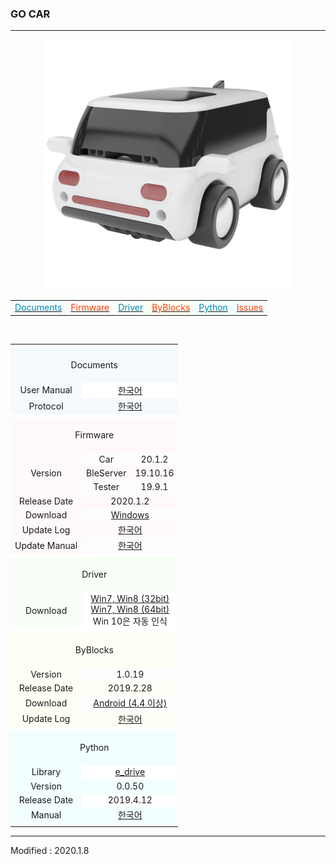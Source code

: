 ### GO CAR

---

<div align="center">
    <img src="/assets/images/products/e_drive.jpg" alt="e_drive">
    <br>
    <table style="padding: 0px 0px 0px 0px;">
        <tr>
            <td style="background-color:#F5FAFF"><a href="#Documents"><span style="color:#0489B1">Documents</span></a></td>
            <td style="background-color:#FFF9FA"><a href="#Firmware"><span style="color:#FF4000">Firmware</span></a></td>
            <td style="background-color:#F7FFF7"><a href="#Driver"><span style="color:#0489B1">Driver</span></a></td>
            <td style="background-color:#FFFEF5"><a href="#ByBlocks"><span style="color:#FF4000">ByBlocks</span></a></td>
            <td style="background-color:#F2FEFF"><a href="#Python"><span style="color:#0489B1">Python</span></a></td>
            <td style="background-color:#F5FAFF"><a href="https://github.com/BYROBOT/drone7/issues/" target="_blank"><span style="color:#FF4000">Issues</span></a></td>
        </tr>
    </table>
    <br>
    <table>
        <td colspan="3" style="background-color:#FFFFFF"></td>
        <!-- Documents -->
        <tr>
            <td colspan="3" style="background-color:#F5FAFF"><div align="center"><a name="Documents"></a>&nbsp;<br>Documents<br>&nbsp;</div></td>
        </tr>
        <tr>
            <td style="background-color:#F5FAFF"><div align="center">User Manual</div></td>
            <td colspan="2" style="background-color:#FFFFFF"><div align="center"><a href="/documents/kr/products/e_drive/manual/user/">한국어</a></div></td>
        </tr>
        <tr>
            <td style="background-color:#F5FAFF"><div align="center">Protocol</div></td>
            <td colspan="2" style="background-color:#F5FAFF"><div align="center"><a href="/documents/kr/products/e_drive/protocol/">한국어</a></div></td>
        </tr>
        <tr><td colspan="3" style="background-color:#FFFFFF"></td></tr>
        <!-- Firmware -->
        <tr>
            <td colspan="3" style="background-color:#FFF9FA"><div align="center"><a name="Firmware"></a>&nbsp;<br>Firmware<br>&nbsp;</div></td>
        </tr>
        <tr>
            <td rowspan="3" style="background-color:#FFF9FA"><div align="center">Version</div></td>
            <td><div align="center">Car</div></td>
            <td><div align="center">20.1.2</div></td>
        </tr>
        <tr>
            <td style="background-color:#FFF9FA"><div align="center">BleServer</div></td>
            <td style="background-color:#FFF9FA"><div align="center">19.10.16</div></td>
        </tr>
        <tr>
            <td><div align="center">Tester</div></td>
            <td><div align="center">19.9.1</div></td>
        </tr>
        <tr>
            <td style="background-color:#FFF9FA"><div align="center">Release Date</div></td>
            <td colspan="2" style="background-color:#FFF9FA"><div align="center">2020.1.2</div></td>
        </tr>
        <tr>
            <td style="background-color:#FFF9FA"><div align="center">Download</div></td>
            <td colspan="2"><div align="center"><a href="https://drive.google.com/open?id=1mOKWhJ9oUCj1C14aO3CuIpph-YWxiJUR" target="_blank">Windows</a></div></td>
        </tr>
        <tr style="background-color:#FFF9FA">
            <td><div align="center">Update Log</div></td>
            <td colspan="2"><div align="center"><a href="/documents/kr/products/e_drive/log/updates/firmware/">한국어</a></div></td>
        </tr>
        <tr>
            <td style="background-color:#FFF9FA"><div align="center">Update Manual</div></td>
            <td colspan="2">
                <div align="center">
                    <a href="/documents/kr/products/e_drive/manual/update/drone4autoupdaterlight/">한국어</a>
                </div>
            </td>
        </tr>
        <tr><td colspan="3" style="background-color:#FFFFFF"></td></tr>
        <!-- Driver -->
        <tr>
            <td colspan="3" style="background-color:#F7FFF7"><div align="center"><a name="Driver"></a>&nbsp;<br>Driver<br>&nbsp;</div></td>
        </tr>
        <tr>
            <td style="background-color:#F7FFF7">
                <div align="center">Download</div>
            </td>
            <td colspan="2" style="background-color:#FFFFFF">
                <div align="center"><a href="https://drive.google.com/open?id=1HisAPi3nipnnyuFklNXiKn46cV_5P0iy" target="_blank">Win7, Win8 (32bit)</a></div>
                <div align="center"><a href="https://drive.google.com/open?id=1Cm7fIt9XAi-dUNnqxVblNriL8oVfqekg" target="_blank">Win7, Win8 (64bit)</a></div>
                <div align="center">Win 10은 자동 인식</div>
            </td>
        </tr>
        <tr><td colspan="3" style="background-color:#FFFFFF"></td></tr>
        <!-- ByBlocks -->
        <tr>
            <td colspan="3" style="background-color:#FFFEF5"><div align="center"><a name="ByBlocks"></a>&nbsp;<br>ByBlocks<br>&nbsp;</div></td>
        </tr>
        <tr>
            <td style="background-color:#FFFEF5"><div align="center">Version</div></td>
            <td colspan="2"><div align="center">1.0.19</div></td>
        </tr>
        <tr>
            <td style="background-color:#FFFEF5"><div align="center">Release Date</div></td>
            <td colspan="2" style="background-color:#FFFEF5"><div align="center">2019.2.28</div></td>
        </tr>
        <tr>
            <td style="background-color:#FFFEF5">
                <div align="center">Download</div>
            </td>
            <td colspan="2">
                <div align="center"><a href="https://s3.ap-northeast-2.amazonaws.com/byrobot/byblocks-edrone_1.0.19.apk" target="_blank">Android (4.4 이상)</a></div>
            </td>
        </tr>
        <tr>
            <td style="background-color:#FFFEF5"><div align="center">Update Log</div></td>
            <td colspan="2" style="background-color:#FFFEF5"><div align="center"><a href="/documents/kr/products/e_drive/log/updates/byblocks/">한국어</a></div></td>
        </tr>
        <tr><td colspan="3" style="background-color:#FFFFFF"></td></tr>
        <!-- Python -->
        <tr>
            <td colspan="3" style="background-color:#F2FEFF"><div align="center"><a name="Python"></a>&nbsp;<br>Python<br>&nbsp;</div></td>
        </tr>
        <tr>
            <td style="background-color:#F2FEFF"><div align="center">Library</div></td>
            <td colspan="2" style="background-color:#FFFFFF"><div align="center"><a href="https://pypi.python.org/pypi/e_drive" target="_blank">e_drive</a></div></td>
        </tr>
        <tr>
            <td style="background-color:#F2FEFF"><div align="center">Version</div></td>
            <td colspan="2" style="background-color:#F2FEFF"><div align="center">0.0.50</div></td>
        </tr>
        <tr>
            <td style="background-color:#F2FEFF"><div align="center">Release Date</div></td>
            <td colspan="2" style="background-color:#FFFFFF"><div align="center">2019.4.12</div></td>
        </tr>
        <tr>
            <td style="background-color:#F2FEFF"><div align="center">Manual</div></td>
            <td colspan="2" style="background-color:#F2FEFF"><div align="center"><a href="/documents/kr/products/e_drive/library/python/e_drive/">한국어</a></div></td>
        </tr>
        <tr><td colspan="3" style="background-color:#FFFFFF"></td></tr>
    </table>
</div>

---

Modified : 2020.1.8
